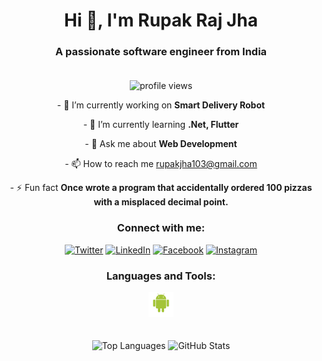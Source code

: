 <!DOCTYPE html>
<html lang="en">
<head>
<meta charset="UTF-8">
<meta name="viewport" content="width=device-width, initial-scale=1.0">
<title>Rupak Raj Jha</title>
</head>
<body>

<center>
<h1>Hi 👋, I'm Rupak Raj Jha</h1>
<h3>A passionate software engineer from India</h3>

<img src="https://komarev.com/ghpvc/?username=rupakjha102&label=Profile%20views&color=0e75b6&style=flat" alt="profile views" style="margin-top:20px">

<div>
    <p>- 🔭 I’m currently working on <strong>Smart Delivery Robot</strong></p>
    <p>- 🌱 I’m currently learning <strong>.Net, Flutter</strong></p>
    <p>- 💬 Ask me about <strong>Web Development</strong></p>
    <p>- 📫 How to reach me <a href="mailto:rupakjha103@gmail.com">rupakjha103@gmail.com</a></p>
    <p>- ⚡ Fun fact <strong>Once wrote a program that accidentally ordered 100 pizzas with a misplaced decimal point.</strong></p>
</div>

<h3>Connect with me:</h3>
<div>
    <a href="https://twitter.com/rupakjha102" target="_blank"><img src="https://raw.githubusercontent.com/rahuldkjain/github-profile-readme-generator/master/src/images/icons/Social/twitter.svg" alt="Twitter" width="30" height="30"></a>
    <a href="https://linkedin.com/in/rupakjha102" target="_blank"><img src="https://raw.githubusercontent.com/rahuldkjain/github-profile-readme-generator/master/src/images/icons/Social/linked-in-alt.svg" alt="LinkedIn" width="30" height="30"></a>
    <a href="https://fb.com/rupakrajjha102" target="_blank"><img src="https://raw.githubusercontent.com/rahuldkjain/github-profile-readme-generator/master/src/images/icons/Social/facebook.svg" alt="Facebook" width="30" height="30"></a>
    <a href="https://instagram.com/rupakjha102" target="_blank"><img src="https://raw.githubusercontent.com/rahuldkjain/github-profile-readme-generator/master/src/images/icons/Social/instagram.svg" alt="Instagram" width="30" height="30"></a>
</div>

<h3>Languages and Tools:</h3>
<p> 
    <a href="https://developer.android.com" target="_blank" rel="noreferrer"> <img src="https://raw.githubusercontent.com/devicons/devicon/master/icons/android/android-original-wordmark.svg" alt="android" width="40" height="40"> </a> 
    <!-- Add other tools/icons here -->
</p>

<img src="https://github-readme-stats.vercel.app/api/top-langs?username=rupakjha102&show_icons=true&locale=en&layout=compact" alt="Top Languages" style="margin-top:20px">

<img src="https://github-readme-stats.vercel.app/api?username=rupakjha102&show_icons=true&locale=en" alt="GitHub Stats" style="margin-top:20px">
</center>

</body>
</html>
